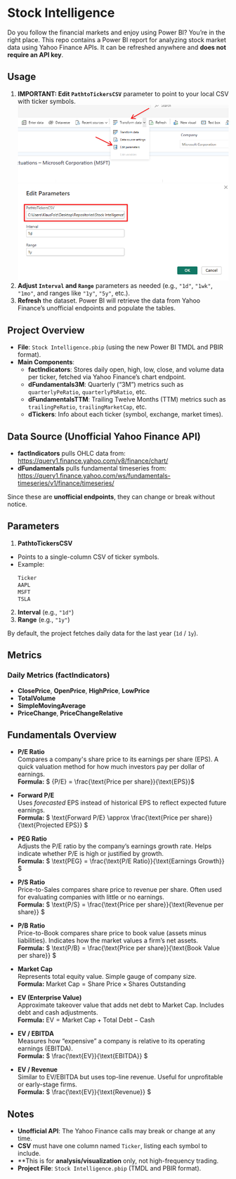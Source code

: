 # Stock Intelligence

Do you follow the financial markets and enjoy using Power BI? You’re in the right place. This repo contains a Power BI  report for analyzing stock market data using Yahoo Finance APIs. It can be refreshed anywhere and **does not require an API key**. 

## Usage

1. **IMPORTANT: Edit `PathtoTickersCSV`** parameter to point to your local CSV with ticker symbols.
![alt text](Screenshots\transformData.png)
![alt text](Screenshots\editPrameters.png)
2. **Adjust `Interval` and `Range`** parameters as needed (e.g., `"1d"`, `"1wk"`, `"1mo"`, and ranges like `"1y"`, `"5y"`, etc.).  
3. **Refresh** the dataset. Power BI will retrieve the data from Yahoo Finance’s unofficial endpoints and populate the tables.

## Project Overview

- **File**: `Stock Intelligence.pbip` (using the new Power BI TMDL and PBIR format).  
- **Main Components**:
  - **factIndicators**: Stores daily open, high, low, close, and volume data per ticker, fetched via Yahoo Finance’s chart endpoint.
  - **dFundamentals3M**: Quarterly (“3M”) metrics such as `quarterlyPeRatio`, `quarterlyPbRatio`, etc.
  - **dFundamentalsTTM**: Trailing Twelve Months (TTM) metrics such as `trailingPeRatio`, `trailingMarketCap`, etc.
  - **dTickers**: Info about each ticker (symbol, exchange, market times).

## Data Source (Unofficial Yahoo Finance API)

- **factIndicators** pulls OHLC data from: https://query1.finance.yahoo.com/v8/finance/chart/
- **dFundamentals** pulls fundamental timeseries from: https://query1.finance.yahoo.com/ws/fundamentals-timeseries/v1/finance/timeseries/

Since these are **unofficial endpoints**, they can change or break without notice.

## Parameters

1. **PathtoTickersCSV**  
 - Points to a single-column CSV of ticker symbols.  
 - Example:
   ```
   Ticker
   AAPL
   MSFT
   TSLA
   ```
2. **Interval** (e.g., `"1d"`)  
3. **Range** (e.g., `"1y"`)

By default, the project fetches daily data for the last year (`1d` / `1y`).

## Metrics

### Daily Metrics (factIndicators)
- **ClosePrice**, **OpenPrice**, **HighPrice**, **LowPrice**  
- **TotalVolume**  
- **SimpleMovingAverage**  
- **PriceChange**, **PriceChangeRelative**


## Fundamentals Overview

- **P/E Ratio**  
  Compares a company's share price to its earnings per share (EPS). A quick valuation method for how much investors pay per dollar of earnings.  
  **Formula:** $` {P/E} = \frac{\text{Price per share}}{\text{EPS}}`$ 

- **Forward P/E**  
  Uses *forecasted* EPS instead of historical EPS to reflect expected future earnings.  
  **Formula:** $` \text{Forward P/E} \approx \frac{\text{Price per share}}{\text{Projected EPS}} `$ 

- **PEG Ratio**  
  Adjusts the P/E ratio by the company’s earnings growth rate. Helps indicate whether P/E is high or justified by growth.  
  **Formula:** $` \text{PEG} = \frac{\text{P/E Ratio}}{\text{Earnings Growth}} `$ 

- **P/S Ratio**  
  Price-to-Sales compares share price to revenue per share. Often used for evaluating companies with little or no earnings.  
  **Formula:** $` \text{P/S} = \frac{\text{Price per share}}{\text{Revenue per share}} `$ 

- **P/B Ratio**  
  Price-to-Book compares share price to book value (assets minus liabilities). Indicates how the market values a firm’s net assets.  
  **Formula:** $` \text{P/B} = \frac{\text{Price per share}}{\text{Book Value per share}} `$ 

- **Market Cap**  
  Represents total equity value. Simple gauge of company size.  
  **Formula:** $` \text{Market Cap} = \text{Share Price} \times \text{Shares Outstanding} `$ 

- **EV (Enterprise Value)**  
  Approximate takeover value that adds net debt to Market Cap. Includes debt and cash adjustments.  
  **Formula:** $` \text{EV} = \text{Market Cap} + \text{Total Debt} - \text{Cash} `$ 

- **EV / EBITDA**  
  Measures how “expensive” a company is relative to its operating earnings (EBITDA).  
  **Formula:** $` \frac{\text{EV}}{\text{EBITDA}} `$ 

- **EV / Revenue**  
  Similar to EV/EBITDA but uses top-line revenue. Useful for unprofitable or early-stage firms.  
  **Formula:** $` \frac{\text{EV}}{\text{Revenue}} `$ 


## Notes

- **Unofficial API**: The Yahoo Finance calls may break or change at any time.
- **CSV** must have one column named `Ticker`, listing each symbol to include.
- **This is for **analysis/visualization** only, not high-frequency trading.
- **Project File**: `Stock Intelligence.pbip` (TMDL and PBIR format).


